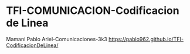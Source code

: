 ﻿# TFI-COMUNICACION-Codificacion de Linea
Mamani Pablo Ariel-Comunicaciones-3k3
https://pablo962.github.io/TFI-CodificacionDeLinea/
